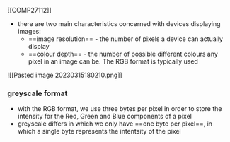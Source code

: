 [[COMP27112]]

- there are two main characteristics concerned with devices displaying images:
	- ==image resolution== - the number of pixels a device can actually display
	- ==colour depth== - the number of possible different colours any pixel in an image can be. The RGB format is typically used 
<!--⚠️Imgur upload failed, check dev console-->
![[Pasted image 20230315180210.png]]

### greyscale format
- with the RGB format, we use three bytes per pixel in order to store the intensity for the Red, Green and Blue components of a pixel
- greyscale differs in which we only have ==one byte per pixel==, in which a single byte represents the intentsity of the pixel